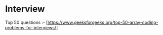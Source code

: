 # Interview
Top 50 questions :- [https://www.geeksforgeeks.org/top-50-array-coding-problems-for-interviews/]
